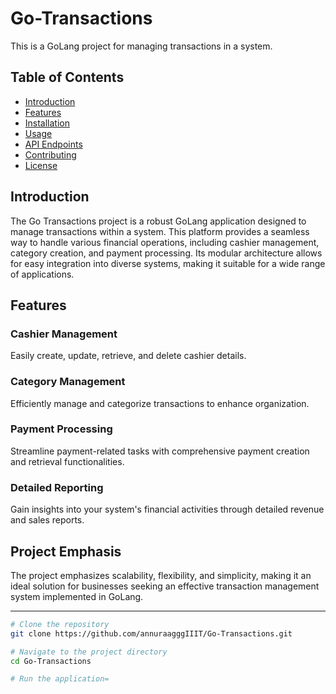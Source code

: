 ﻿# Go-Transactions


This is a GoLang project for managing transactions in a system.

## Table of Contents

- [Introduction](#introduction)
- [Features](#features)
- [Installation](#installation)
- [Usage](#usage)
- [API Endpoints](#api-endpoints)
- [Contributing](#contributing)
- [License](#license)

## Introduction
The Go Transactions project is a robust GoLang application designed to manage transactions within a system. This platform provides a seamless way to handle various financial operations, including cashier management, category creation, and payment processing. Its modular architecture allows for easy integration into diverse systems, making it suitable for a wide range of applications.

## Features

### Cashier Management
Easily create, update, retrieve, and delete cashier details.

### Category Management
Efficiently manage and categorize transactions to enhance organization.

### Payment Processing
Streamline payment-related tasks with comprehensive payment creation and retrieval functionalities.

### Detailed Reporting
Gain insights into your system's financial activities through detailed revenue and sales reports.

## Project Emphasis
The project emphasizes scalability, flexibility, and simplicity, making it an ideal solution for businesses seeking an effective transaction management system implemented in GoLang.

---



```bash
# Clone the repository
git clone https://github.com/annuraagggIIIT/Go-Transactions.git

# Navigate to the project directory
cd Go-Transactions

# Run the application=
